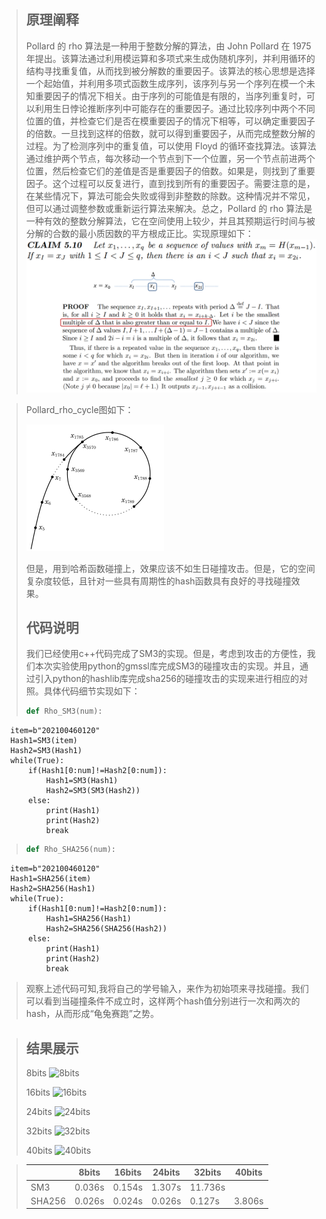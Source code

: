 > ## 原理阐释
> Pollard 的 rho 算法是一种用于整数分解的算法，由 John Pollard 在 1975 年提出。该算法通过利用模运算和多项式来生成伪随机序列，并利用循环的结构寻找重复值，从而找到被分解数的重要因子。该算法的核心思想是选择一个起始值，并利用多项式函数生成序列，该序列与另一个序列在模一个未知重要因子的情况下相关。由于序列的可能值是有限的，当序列重复时，可以利用生日悖论推断序列中可能存在的重要因子。通过比较序列中两个不同位置的值，并检查它们是否在模重要因子的情况下相等，可以确定重要因子的倍数。一旦找到这样的倍数，就可以得到重要因子，从而完成整数分解的过程。为了检测序列中的重复值，可以使用 Floyd 的循环查找算法。该算法通过维护两个节点，每次移动一个节点到下一个位置，另一个节点前进两个位置，然后检查它们的差值是否是重要因子的倍数。如果是，则找到了重要因子。这个过程可以反复进行，直到找到所有的重要因子。需要注意的是，在某些情况下，算法可能会失败或得到非整数的除数。这种情况并不常见，但可以通过调整参数或重新运行算法来解决。总之，Pollard 的 rho 算法是一种有效的整数分解算法，它在空间使用上较少，并且其预期运行时间与被分解的合数的最小质因数的平方根成正比。实现原理如下：
>![实现原理](proof.png)


>Pollard_rho_cycle图如下：
>
>
>![cycle](Pollard_rho_cycle.png)
>
>
>但是，用到哈希函数碰撞上，效果应该不如生日碰撞攻击。但是，它的空间复杂度较低，且针对一些具有周期性的hash函数具有良好的寻找碰撞效果。
> ## 代码说明
> 我们已经使用c++代码完成了SM3的实现。但是，考虑到攻击的方便性，我们本次实验使用python的gmssl库完成SM3的碰撞攻击的实现。并且，通过引入python的hashlib库完成sha256的碰撞攻击的实现来进行相应的对照。具体代码细节实现如下：
> 
>    ```python
>    def Rho_SM3(num):
      item=b"202100460120"
      Hash1=SM3(item)
      Hash2=SM3(Hash1)
      while(True):
          if(Hash1[0:num]!=Hash2[0:num]):
              Hash1=SM3(Hash1)
              Hash2=SM3(SM3(Hash2))
          else:
              print(Hash1)
              print(Hash2)
              break
> ``` python
> def Rho_SHA256(num):
      item=b"202100460120"
      Hash1=SHA256(item)
      Hash2=SHA256(Hash1)
      while(True):
          if(Hash1[0:num]!=Hash2[0:num]):
              Hash1=SHA256(Hash1)
              Hash2=SHA256(SHA256(Hash2))
          else:
              print(Hash1)
              print(Hash2)
              break

>
>
>观察上述代码可知,我将自己的学号输入，来作为初始项来寻找碰撞。我们可以看到当碰撞条件不成立时，这样两个hash值分别进行一次和两次的hash，从而形成“龟兔赛跑”之势。


>## 结果展示
>8bits
>![8bits](8bits.png)
>
>16bits
>![16bits](16bits.png)
>
>24bits
>![24bits](24bits.png)
>
>32bits
>![32bits](32bits.png)
>
>40bits
>![40bits](40bits.png)


>|        | 8bits  | 16bits | 24bits | 32bits | 40bits |
>|--------|--------|--------|--------|--------|--------|
>| SM3    | 0.036s | 0.154s | 1.307s | 11.736s|        |
>| SHA256 | 0.026s | 0.024s | 0.026s | 0.127s | 3.806s |
>
